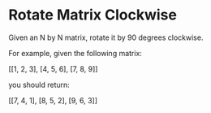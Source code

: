 # Rotate Matrix Clockwise

Given an N by N matrix, rotate it by 90 degrees clockwise.

For example, given the following matrix:

[[1, 2, 3],
 [4, 5, 6],
 [7, 8, 9]]
 
you should return:

[[7, 4, 1],
 [8, 5, 2],
 [9, 6, 3]]

